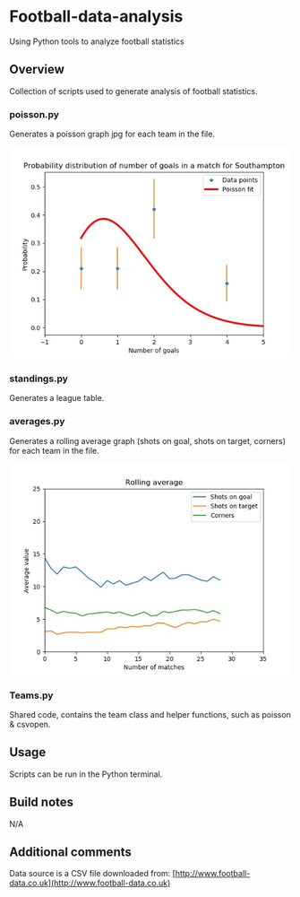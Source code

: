 # Football-data-analysis
Using Python tools to analyze football statistics

## Overview
Collection of scripts used to generate analysis of football statistics.

### poisson.py
Generates a poisson graph jpg for each team in the file.

![Southampton Poisson](/outputs/examples/Southampton.jpg?raw=true)

### standings.py
Generates a league table.

### averages.py
Generates a rolling average graph (shots on goal, shots on target, corners) for each team in the file.

![Southampton Averages](/outputs/examples/Southampton_avg.jpg?raw=true)

### Teams.py
Shared code, contains the team class and helper functions, such as poisson & csvopen.

## Usage
Scripts can be run in the Python terminal.

## Build notes
N/A

## Additional comments

Data source is a CSV file downloaded from: [http://www.football-data.co.uk](http://www.football-data.co.uk)
